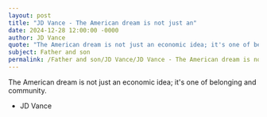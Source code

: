 ```yaml
---
layout: post
title: "JD Vance - The American dream is not just an"
date: 2024-12-28 12:00:00 -0000
author: JD Vance
quote: "The American dream is not just an economic idea; it's one of belonging and community."
subject: Father and son
permalink: /Father and son/JD Vance/JD Vance - The American dream is not just an
---
```


The American dream is not just an economic idea; it's one of belonging and community.

- JD Vance
